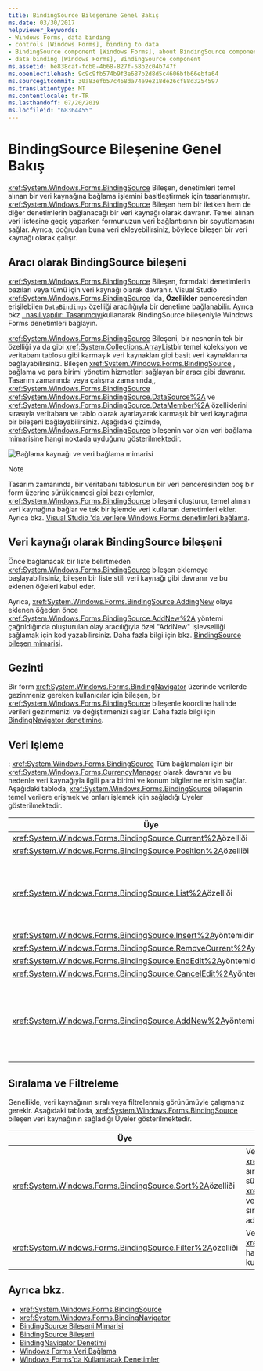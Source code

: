 ```yaml
---
title: BindingSource Bileşenine Genel Bakış
ms.date: 03/30/2017
helpviewer_keywords:
- Windows Forms, data binding
- controls [Windows Forms], binding to data
- BindingSource component [Windows Forms], about BindingSource component
- data binding [Windows Forms], BindingSource component
ms.assetid: be838caf-fcb0-4b68-827f-58b2c04b747f
ms.openlocfilehash: 9c9c9fb574b9f3e687b2d8d5c4606bfb66ebfa64
ms.sourcegitcommit: 30a83efb57c468da74e9e218de26cf88d3254597
ms.translationtype: MT
ms.contentlocale: tr-TR
ms.lasthandoff: 07/20/2019
ms.locfileid: "68364455"
---
```

# <a name="bindingsource-component-overview"></a>BindingSource Bileşenine Genel Bakış
<xref:System.Windows.Forms.BindingSource> Bileşen, denetimleri temel alınan bir veri kaynağına bağlama işlemini basitleştirmek için tasarlanmıştır. <xref:System.Windows.Forms.BindingSource> Bileşen hem bir iletken hem de diğer denetimlerin bağlanacağı bir veri kaynağı olarak davranır. Temel alınan veri listesine geçiş yaparken formunuzun veri bağlantısının bir soyutlamasını sağlar. Ayrıca, doğrudan buna veri ekleyebilirsiniz, böylece bileşen bir veri kaynağı olarak çalışır.  
  
## <a name="bindingsource-component-as-an-intermediary"></a>Aracı olarak BindingSource bileşeni  
 <xref:System.Windows.Forms.BindingSource> Bileşen, formdaki denetimlerin bazıları veya tümü için veri kaynağı olarak davranır. Visual Studio <xref:System.Windows.Forms.BindingSource> 'da, **Özellikler** penceresinden erişilebilen `DataBindings` özelliği aracılığıyla bir denetime bağlanabilir. Ayrıca bkz [. nasıl yapılır: Tasarımcıyı](bind-wf-controls-with-the-bindingsource.md)kullanarak BindingSource bileşeniyle Windows Forms denetimleri bağlayın.  
  
 <xref:System.Windows.Forms.BindingSource> Bileşeni, bir nesnenin tek bir özelliği ya da gibi <xref:System.Collections.ArrayList>bir temel koleksiyon ve veritabanı tablosu gibi karmaşık veri kaynakları gibi basit veri kaynaklarına bağlayabilirsiniz. Bileşen <xref:System.Windows.Forms.BindingSource> , bağlama ve para birimi yönetim hizmetleri sağlayan bir aracı gibi davranır. Tasarım zamanında veya çalışma zamanında,, <xref:System.Windows.Forms.BindingSource> <xref:System.Windows.Forms.BindingSource.DataSource%2A> ve <xref:System.Windows.Forms.BindingSource.DataMember%2A> özelliklerini sırasıyla veritabanı ve tablo olarak ayarlayarak karmaşık bir veri kaynağına bir bileşeni bağlayabilirsiniz. Aşağıdaki çizimde, <xref:System.Windows.Forms.BindingSource> bileşenin var olan veri bağlama mimarisine hangi noktada uyduğunu gösterilmektedir.  
  
 ![Bağlama kaynağı ve veri bağlama mimarisi](./media/net-bindsrcdatabindarch.gif "NET_BindSrcDataBindArch")  
  
> [!NOTE]
>  Tasarım zamanında, bir veritabanı tablosunun bir veri penceresinden boş bir form üzerine sürüklenmesi gibi bazı eylemler, <xref:System.Windows.Forms.BindingSource> bileşeni oluşturur, temel alınan veri kaynağına bağlar ve tek bir işlemde veri kullanan denetimleri ekler. Ayrıca bkz. [Visual Studio 'da verilere Windows Forms denetimleri bağlama](/visualstudio/data-tools/bind-windows-forms-controls-to-data-in-visual-studio).  
  
## <a name="bindingsource-component-as-a-data-source"></a>Veri kaynağı olarak BindingSource bileşeni  
 Önce bağlanacak bir liste belirtmeden <xref:System.Windows.Forms.BindingSource> bileşen eklemeye başlayabilirsiniz, bileşen bir liste stili veri kaynağı gibi davranır ve bu eklenen öğeleri kabul eder.  
  
 Ayrıca, <xref:System.Windows.Forms.BindingSource.AddingNew> olaya eklenen öğeden önce <xref:System.Windows.Forms.BindingSource.AddNew%2A> yöntemi çağrıldığında oluşturulan olay aracılığıyla özel "AddNew" işlevselliği sağlamak için kod yazabilirsiniz. Daha fazla bilgi için bkz. [BindingSource bileşen mimarisi](bindingsource-component-architecture.md).  
  
## <a name="navigation"></a>Gezinti  
 Bir form <xref:System.Windows.Forms.BindingNavigator> üzerinde verilerde gezinmeniz gereken kullanıcılar için bileşen, bir <xref:System.Windows.Forms.BindingSource> bileşenle koordine halinde verileri gezinmenizi ve değiştirmenizi sağlar. Daha fazla bilgi için [BindingNavigator denetimine](bindingnavigator-control-windows-forms.md).  
  
## <a name="data-manipulation"></a>Veri Işleme  
 : <xref:System.Windows.Forms.BindingSource> Tüm bağlamaları için bir <xref:System.Windows.Forms.CurrencyManager> olarak davranır ve bu nedenle veri kaynağıyla ilgili para birimi ve konum bilgilerine erişim sağlar. Aşağıdaki tabloda, <xref:System.Windows.Forms.BindingSource> bileşenin temel verilere erişmek ve onları işlemek için sağladığı Üyeler gösterilmektedir.  
  
|Üye|Açıklama|  
|------------|-----------------|  
|<xref:System.Windows.Forms.BindingSource.Current%2A>özelliði|Veri kaynağının geçerli öğesini alır.|  
|<xref:System.Windows.Forms.BindingSource.Position%2A>özelliði|Temel alınan listedeki geçerli konumu alır veya ayarlar.|  
|<xref:System.Windows.Forms.BindingSource.List%2A>özelliði|<xref:System.Windows.Forms.BindingSource.DataSource%2A> Ve<xref:System.Windows.Forms.BindingSource.DataMember%2A> değerlendirmesinin değerlendirmesi olan listeyi alır. Ayarlanmamışsa, tarafından <xref:System.Windows.Forms.BindingSource.DataSource%2A>belirtilen listeyi döndürür. <xref:System.Windows.Forms.BindingSource.DataMember%2A>|  
|<xref:System.Windows.Forms.BindingSource.Insert%2A>yöntemidir|Belirtilen dizindeki listeye bir öğe ekler.|  
|<xref:System.Windows.Forms.BindingSource.RemoveCurrent%2A>yöntemidir|Geçerli öğeyi listeden kaldırır.|  
|<xref:System.Windows.Forms.BindingSource.EndEdit%2A>yöntemidir|Temel alınan veri kaynağına bekleyen değişiklikleri uygular.|  
|<xref:System.Windows.Forms.BindingSource.CancelEdit%2A>yöntemidir|Geçerli düzenleme işlemini iptal eder.|  
|<xref:System.Windows.Forms.BindingSource.AddNew%2A>yöntemidir|Temel alınan listeye yeni bir öğe ekler. Veri kaynağı, <xref:System.Windows.Forms.BindingSource.AddingNew> olaydan bir <xref:System.ComponentModel.IBindingList> öğe uygularsa ve döndürürse, bu öğeyi ekler. Aksi takdirde, istek listenin <xref:System.ComponentModel.IBindingList.AddNew%2A> yöntemine geçirilir. Temel alınan liste bir <xref:System.ComponentModel.IBindingList>değilse, öğe genel parametresiz oluşturucusu aracılığıyla otomatik olarak oluşturulur.|  
  
## <a name="sorting-and-filtering"></a>Sıralama ve Filtreleme  
 Genellikle, veri kaynağının sıralı veya filtrelenmiş görünümüyle çalışmanız gerekir. Aşağıdaki tabloda, <xref:System.Windows.Forms.BindingSource> bileşen veri kaynağının sağladığı Üyeler gösterilmektedir.  
  
|Üye|Açıklama|  
|------------|-----------------|  
|<xref:System.Windows.Forms.BindingSource.Sort%2A>özelliði|Veri kaynağı bir <xref:System.ComponentModel.IBindingList>ise, sıralama ve sıralama bilgileri için kullanılan bir sütun adı alır veya ayarlar. Veri kaynağı bir <xref:System.ComponentModel.IBindingListView> ise ve gelişmiş sıralamayı destekliyorsa, sıralama ve sıralama bilgileri için kullanılan birden çok sütun adı alır|  
|<xref:System.Windows.Forms.BindingSource.Filter%2A>özelliði|Veri kaynağı bir <xref:System.ComponentModel.IBindingListView>ise, hangi satırların görüntülendiğini filtrelemek için kullanılan ifadeyi alır veya ayarlar.|  
  
## <a name="see-also"></a>Ayrıca bkz.

- <xref:System.Windows.Forms.BindingSource>
- <xref:System.Windows.Forms.BindingNavigator>
- [BindingSource Bileşeni Mimarisi](bindingsource-component-architecture.md)
- [BindingSource Bileşeni](bindingsource-component.md)
- [BindingNavigator Denetimi](bindingnavigator-control-windows-forms.md)
- [Windows Forms Veri Bağlama](../windows-forms-data-binding.md)
- [Windows Forms'da Kullanılacak Denetimler](controls-to-use-on-windows-forms.md)
